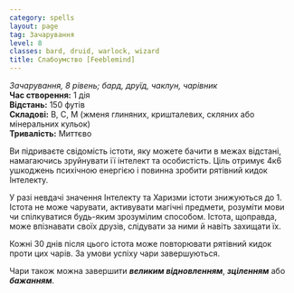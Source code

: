 ```yaml
---
category: spells
layout: page
tag: Зачарування
level: 8
classes: bard, druid, warlock, wizard
title: Слабоумство [Feeblemind]
---
```


_Зачарування, 8 рівень; бард, друїд, чаклун, чарівник_    
**Час створення:** 1 дія    
**Відстань:** 150 футів    
**Складові:** В, С, М (жменя глиняних, кришталевих, скляних або мінеральних кульок)    
**Тривалість:** Миттєво    

Ви підриваєте свідомість істоти, яку можете бачити в межах відстані, намагаючись зруйнувати її інтелект та особистість. Ціль отримує 4к6 ушкоджень психічною енергією і повинна зробити рятівний кидок Інтелекту.    

У разі невдачі значення Інтелекту та Харизми істоти знижуються до 1. Істота не може чарувати, активувати магічні предмети, розуміти мови чи спілкуватися будь-яким зрозумілим способом. Істота, щоправда, може впізнавати своїх друзів, слідувати за ними й навіть захищати їх.    

Кожні 30 днів після цього істота може повторювати рятівний кидок проти цих чарів. За умови успіху чари завершуються.    

Чари також можна завершити **_великим відновленням_**, **_зціленням_** або **_бажанням_**. 
